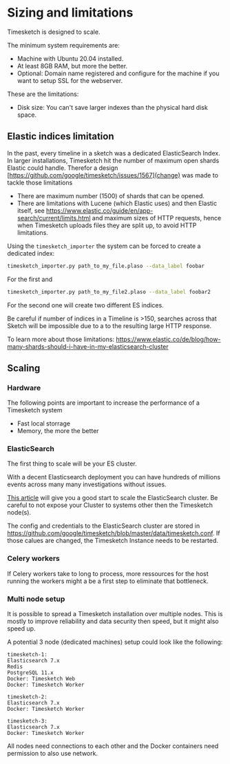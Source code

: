 # Sizing and limitations

Timesketch is designed to scale.

The minimum system requirements are:

- Machine with Ubuntu 20.04 installed.
- At least 8GB RAM, but more the better.
- Optional: Domain name registered and configure for the machine if you want to setup SSL for the webserver.

These are the limitations:

- Disk size: You can't save larger indexes than the physical hard disk space.

## Elastic indices limitation

In the past, every timeline in a sketch was a dedicated ElasticSearch Index. In larger installations, Timesketch hit the number of maximum open shards Elastic could handle.
Therefor a design [https://github.com/google/timesketch/issues/1567](change) was made to tackle those limitations

- There are maximum number (1500) of shards that can be opened.
- There are limitations with Lucene (which Elastic uses) and then Elastic itself, see https://www.elastic.co/guide/en/app-search/current/limits.html and maximum sizes of HTTP requests, hence when Timesketch uploads files they are split up, to avoid HTTP limitations.

Using the `timesketch_importer` the system can be forced to create a dedicated index:

```bash
timesketch_importer.py path_to_my_file.plaso --data_label foobar
```

For the first and

```bash
timesketch_importer.py path_to_my_file2.plaso --data_label foobar2
```

For the second one will create two different ES indices.

Be careful if number of indices in a Timeline is >150, searches across that Sketch will be impossible due to a to the resulting large HTTP response.

To learn more about those limitations: https://www.elastic.co/de/blog/how-many-shards-should-i-have-in-my-elasticsearch-cluster

## Scaling

### Hardware

The following points are important to increase the performance of a Timesketch system

- Fast local storrage
- Memory, the more the better

### ElasticSearch

The first thing to scale will be your ES cluster.

With a decent Elasticsearch deployment you can have hundreds of millions events across many many investigations without issues.

[This article](https://edward-cernera.medium.com/deploy-a-multi-node-elasticsearch-instance-with-docker-compose-ef63625f246e) will give you a good start to scale the ElasticSearch cluster. Be careful to not expose your Cluster to systems other then the Timesketch node(s).

The config and credentials to the ElasticSearch cluster are stored in https://github.com/google/timesketch/blob/master/data/timesketch.conf. If those calues are changed, the Timesketch Instance needs to be restarted.

### Celery workers

If Celery workers take to long to process, more ressources for the host running the workers might a be a first step to eliminate that bottleneck.

### Multi node setup

It is possible to spread a Timesketch installation over multiple nodes. This is mostly to improve reliability and data security then speed, but it might also speed up.

A potential 3 node (dedicated machines) setup could look like the following:

```
timesketch-1:
Elasticsearch 7.x
Redis
PostgreSQL 11.x
Docker: Timesketch Web
Docker: Timesketch Worker

timesketch-2:
Elasticsearch 7.x
Docker: Timesketch Worker

timesketch-3:
Elasticsearch 7.x
Docker: Timesketch Worker
```

All nodes need connections to each other and the Docker containers need permission to also use network.

